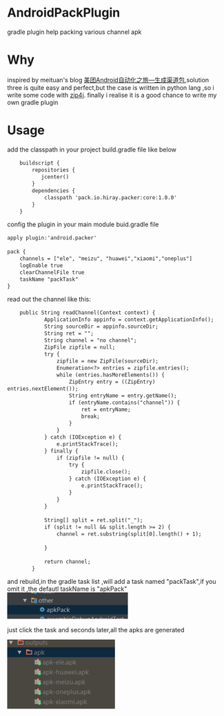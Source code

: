 # AndroidPackPlugin
gradle plugin help packing various channel apk


# Why
inspired by meituan's blog [美团Android自动化之旅—生成渠道包](https://tech.meituan.com/mt-apk-packaging.html),solution three is quite easy and
perfect,but the case is written in python lang ,so i write some code with [zip4j](https://mvnrepository.com/artifact/net.lingala.zip4j/zip4j).
finally i realise it is a good chance to write my own gradle plugin


# Usage
add the classpath in your project build.gradle file like below
```
    buildscript {
        repositories {
           jcenter()
        }
        dependencies {
            classpath 'pack.io.hiray.packer:core:1.0.0'
        }
    }
```
config the plugin in your main module buid.gradle file

```
apply plugin:'android.packer'

pack {
    channels = ["ele", "meizu", "huawei","xiaomi","oneplus"]
    logEnable true
    clearChannelFile true
    taskName "packTask"
}
```
read out the channel like this:
```
    public String readChannel(Context context) {
            ApplicationInfo appinfo = context.getApplicationInfo();
            String sourceDir = appinfo.sourceDir;
            String ret = "";
            String channel = "no channel";
            ZipFile zipfile = null;
            try {
                zipfile = new ZipFile(sourceDir);
                Enumeration<?> entries = zipfile.entries();
                while (entries.hasMoreElements()) {
                    ZipEntry entry = ((ZipEntry) entries.nextElement());
                    String entryName = entry.getName();
                    if (entryName.contains("channel")) {
                        ret = entryName;
                        break;
                    }
                }
            } catch (IOException e) {
                e.printStackTrace();
            } finally {
                if (zipfile != null) {
                    try {
                        zipfile.close();
                    } catch (IOException e) {
                        e.printStackTrace();
                    }
                }
            }
    
            String[] split = ret.split("_");
            if (split != null && split.length >= 2) {
                channel = ret.substring(split[0].length() + 1);
    
            }
    
            return channel;
        }
```
and rebuild,in the gradle task list ,will add a task named "packTask",if you omit it ,the defautl taskName is "apkPack"
<img width="280" height=“60” src="https://github.com/HirayClay/AndroidPackPlugin/raw/master/static/task-shoot.png"></img>

just click the task and seconds later,all the apks are generated

<img width="250" height=“160” src="https://github.com/HirayClay/AndroidPackPlugin/raw/master/static/variants.png"></img>
